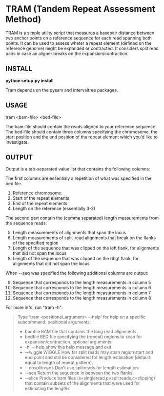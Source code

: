 # TRAM (Tandem Repeat Assessment Method)

TRAM is a simple utility script that measures a basepair distance between two anchor points on a reference sequence for each read spanning both points.
It can be used to assess wheter a repeat element (defined on the reference genome) might be expanded or contracted.
It considers split read pairs in case an aligner breaks on the expansion/contraction.

## INSTALL

**python setup.py install**

Tram depends on the pysam and intervaltree packages.

## USAGE

tram &lt;bam-file&gt; &lt;bed-file&gt;

The bam-file should contain the reads aligned to your reference sequence.
The bed-file should contain three columns specifying the chromosome, the start position and the end position of the repeat element which you'd like to investigate.

## OUTPUT
Output is a tab-separated value list that contains the following columns:

The first columns are essentialy a repetition of what was specified in the bed file.

1. Reference chromosome.
2. Start of the repeat elements
3. End of the repeat elements
4. Length on the reference (essentially 3-2)

The second part contain the (comma separated) length measurements from the sequence reads:

5. Length measurements of alignments that span the locus
6. Length measurements of split-read alignments that break on the flanks of the specified region
7. Length of the sequence that was clipped on the left flank, for alignments that did not span the locus
8. Length of the sequence that was clipped on the rihgt flank, for alignments that did not span the locus

When --seq was specified the following additional columns are output:

9. Sequence that corresponds to the length measurements in column 5
10. Sequence that corresponds to the length measurements in column 6
11. Sequence that corresponds to the length measurements in column 7
12. Sequence that corresponds to the length measurements in column 8

For more info, run "tram -h":

>Type 'tram <positional_argument> --help' for help on a specific subcommand.
>positional arguments:
> * bamfile          BAM file that contains the long read alignments.
> * bedfile          BED file specifying the (repeat) regions to scan for expansion/contraction.
>optional arguments:
> * -h, --help       show this help message and exit
> * --wiggle WIGGLE  How far split reads may span region start and end point and still be considered for length estimation (default: equal to length of repeat pattern).
> * --nosplitreads   Don't use splitreads for length estimation.
> * --seq            Return the sequence in between the two flanks.
> * --slice          Produce bam files (s=singleread,p=splitreads,c=clipping) that contain subsets of the alignments that were used for estimating the lengths.